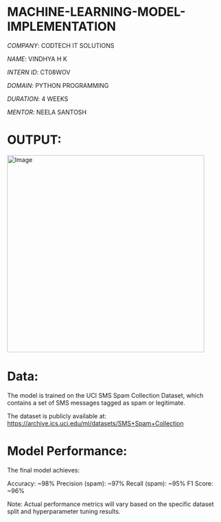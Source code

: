 # MACHINE-LEARNING-MODEL-IMPLEMENTATION

*COMPANY*: CODTECH IT SOLUTIONS

*NAME*: VINDHYA H K

*INTERN ID*: CT08WOV

*DOMAIN*: PYTHON PROGRAMMING

*DURATION*: 4 WEEKS

*MENTOR*: NEELA SANTOSH


# OUTPUT:
<img width="459" alt="Image" src="https://github.com/user-attachments/assets/ca90e9bd-2133-4ac4-8b2a-cf7f6e7790c0" />


# Data: 
The model is trained on the UCI SMS Spam Collection Dataset, which contains a set of SMS messages tagged as spam or legitimate.

The dataset is publicly available at: https://archive.ics.uci.edu/ml/datasets/SMS+Spam+Collection


# Model Performance:
The final model achieves:

Accuracy: ~98%
Precision (spam): ~97%
Recall (spam): ~95%
F1 Score: ~96%

Note: Actual performance metrics will vary based on the specific dataset split and hyperparameter tuning results.
